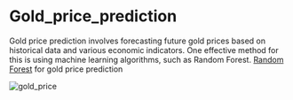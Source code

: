 # Gold_price_prediction

Gold price prediction involves forecasting future gold prices based on historical data and various economic indicators. 
One effective method for this is using machine learning algorithms, such as Random Forest. 
[Random Forest](https://scikit-learn.org/stable/modules/generated/sklearn.ensemble.RandomForestClassifier.html) for gold price prediction

![gold_price](https://github.com/kumarranjan78084/Gold_price_prediction/assets/163569656/954dfa67-8ea2-471b-84b0-fa3bf002c104)
